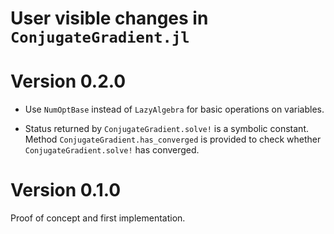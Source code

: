 # User visible changes in `ConjugateGradient.jl`

# Version 0.2.0

- Use `NumOptBase` instead of `LazyAlgebra` for basic operations on variables.

- Status returned by `ConjugateGradient.solve!` is a symbolic constant. Method
  `ConjugateGradient.has_converged` is provided to check whether
  `ConjugateGradient.solve!` has converged.

# Version 0.1.0

Proof of concept and first implementation.
